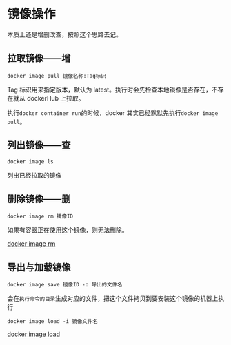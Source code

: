 # 镜像操作

本质上还是增删改查，按照这个思路去记。

## 拉取镜像——增

```
docker image pull 镜像名称:Tag标识
```

Tag 标识用来指定版本，默认为 latest。执行时会先检查本地镜像是否存在，不存在就从 dockerHub 上拉取。

执行`docker container run`的时候，docker 其实已经默默先执行`docker image pull`。

## 列出镜像——查

```
docker image ls
```

列出已经拉取的镜像

## 删除镜像——删

```
docker image rm 镜像ID
```

如果有容器正在使用这个镜像，则无法删除。

[docker image rm](https://docs.docker.com/reference/cli/docker/image/rm/)

## 导出与加载镜像

```
docker image save 镜像ID -o 导出的文件名
```

会在`执行命令的目录`生成对应的文件，把这个文件拷贝到要安装这个镜像的机器上执行

```
docker image load -i 镜像文件名
```

[docker image load](https://docs.docker.com/reference/cli/docker/image/load/)
